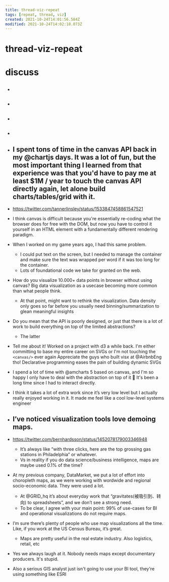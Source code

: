 ```yaml
---
title: thread-viz-repeat
tags: [repeat, thread, viz]
created: 2021-10-24T14:01:56.584Z
modified: 2021-10-24T14:02:18.073Z
---
```


# thread-viz-repeat

# discuss

- ## 

- ## 

- ## 

- ## 

- ## I spent tons of time in the canvas API back in my @chartjs days. It was a lot of fun, but the most important thing I learned from that experience was that you'd have to pay me at least $1M / year to touch the canvas API directly again, let alone build charts/tables/grid with it.
- https://twitter.com/tannerlinsley/status/1533847458861547521
- I think canvas is difficult because you're essentially re-coding what the browser does for free with the DOM, but now you have to control it yourself in an HTML element with a fundamentally different rendering paradigm.
- When I worked on my game years ago, I had this same problem. 
  - I could put text on the screen, but I needed to manage the container and make sure the text was wrapped per word if it was too long for the container. 
  - Lots of foundational code we take for granted on the web.

- How do you visualize 10.000+ data points in browser without using canvas? Big data visualization as a usecase becoming more common than what people think.
  - At that point, might want to rethink the visualization. Data density only goes so far before you usually need binning/summarization to glean meaningful insights

- Do you mean that the API is poorly designed, or just that there is a lot of work to build everything on top of the limited abstractions?
  - The latter

- Tell me about it! Worked on a project with d3 a while back. I'm either committing to base my entire career on SVGs or I'm not touching the `<canvas/>` ever again Appreciate the guys who built visx at @AirbnbEng tho! Declarative programming eases the pain of building dynamic SVGs

- I spend a lot of time with @amcharts 5 based on canvas, and I'm so happy I only have to deal with the abstraction on top of it 🥲 It's been a long time since I had to interact directly.
- I think it takes a lot of extra work since it’s very low level but I actually really enjoyed working in it. It made me feel like a cool low-level systems engineer 

- ## I’ve noticed visualization tools love demoing maps. 
- https://twitter.com/bernhardsson/status/1452078179003346948
  - It’s always like “with three clicks, here are the top grossing gas stations in Philadelphia” or whatever. 
  - Vs in reality if you do data science/business intelligence, maps are maybe used 0.1% of the time?
- At my previous company, DataMarket, we put a lot of effort into choropleth maps, as we were working with wordwide and regional socio-economic data. They were used a lot. 
  - At @GRID_hq it’s about everyday work that “gravitates(被吸引到、转向) to spreadsheets”, and we don’t see a strong need.
  - To be clear, I agree with your main point: 99% of use-cases for BI and operational visualizations do not require maps.
- I’m sure there’s plenty of people who use map visualizations all the time. Like, if you work at the US Census Bureau, it’s great.
  - Maps are pretty useful in the real estate industry. Also logistics, retail, etc
- Yes we always laugh at it. Nobody needs maps except documentary producers. It's stupid.
- Also a serious GIS analyst just isn't going to use your BI tool, they're using something like ESRI
